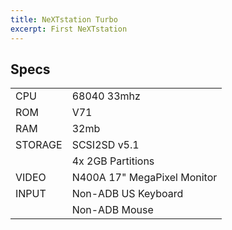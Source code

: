 ```yaml
---
title: NeXTstation Turbo
excerpt: First NeXTstation
---
```


## Specs

|         |                             |
|---------|-----------------------------|
| CPU     | 68040 33mhz                 |
| ROM     | V71                         |
| RAM     | 32mb                        |
| STORAGE | SCSI2SD v5.1                |
|         | 4x 2GB Partitions           |
| VIDEO   | N400A 17" MegaPixel Monitor |
| INPUT   | Non-ADB US Keyboard         |
|         | Non-ADB Mouse               |